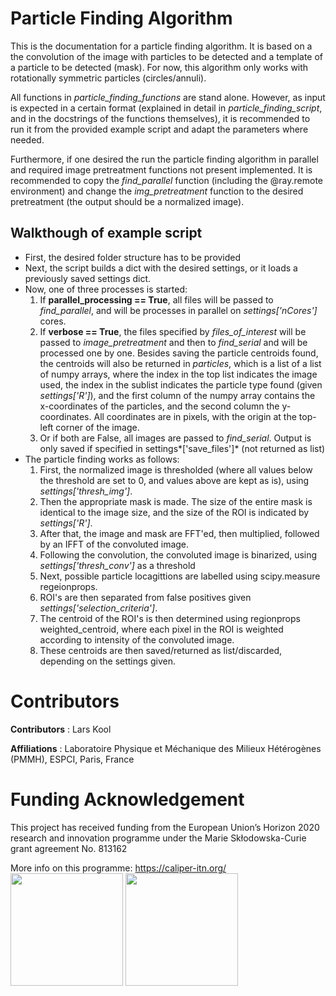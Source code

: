 # Particle Finding Algorithm
This is the documentation for a particle finding algorithm. It is based on a
the convolution of the image with particles to be detected and a template of
a particle to be detected (mask). For now, this algorithm only works with
rotationally symmetric particles (circles/annuli).

All functions in *particle_finding_functions* are stand alone. However, as
input is expected in a certain format (explained in detail in
*particle_finding_script*, and in the docstrings of the functions themselves),
it is recommended to run it from the provided example script and adapt the
parameters where needed.

Furthermore, if one desired the run the particle finding algorithm in parallel
and required image pretreatment functions not present implemented. It is
recommended to copy the *find_parallel* function (including the @ray.remote
environment) and change the *img_pretreatment* function to the desired
pretreatment (the output should be a normalized image).

## Walkthough of example script
- First, the desired folder structure has to be provided
- Next, the script builds a dict with the desired settings, or it loads a
  previously saved settings dict.
- Now, one of three processes is started:
    1. If **parallel_processing == True**, all files will be passed to
    *find_parallel*, and will be processes in parallel on *settings\['nCores'\]*
    cores.
    1. If **verbose == True**, the files specified by *files_of_interest* will
    be passed to *image_pretreatment* and then to *find_serial* and will be
    processed one by one. Besides saving the particle centroids found, the
    centroids will also be returned in *particles*, which is a list of a list
    of numpy arrays, where the index in the top list indicates the image used,
    the index in the sublist indicates the particle type found (given
    *settings\['R'\]*), and the first column of the numpy array contains the
    x-coordinates of the particles, and the second column the y-coordinates.
    All coordinates are in pixels, with the origin at the top-left corner of
    the image.
    1. Or if both are False, all images are passed to *find_serial*. Output
    is only saved if specified in settings*\['save_files'\]* (not returned as
    list)
- The particle finding works as follows:
    1. First, the normalized image is thresholded (where all values below the
    threshold are set to 0, and values above are kept as is), using
    *settings\['thresh_img'\]*.
    1. Then the appropriate mask is made. The size of the entire mask is
    identical to the image size, and the size of the ROI is indicated by
    *settings\['R'\]*.
    1. After that, the image and mask are FFT'ed, then multiplied, followed
    by an IFFT of the convoluted image.
    1. Following the convolution, the convoluted image is binarized, using
    *settings\['thresh_conv'\]* as a threshold
    1. Next, possible particle locagittions are labelled using scipy.measure
    regeionprops.
    1. ROI's are then separated from false positives given
    *settings\['selection_criteria'\]*.
    1. The centroid of the ROI's is then determined using regionprops
    weighted_centroid, where each pixel in the ROI is weighted according to
    intensity of the convoluted image.
    1. These centroids are then saved/returned as list/discarded, depending on
    the settings given.
    
# Contributors
**Contributors** : Lars Kool

**Affiliations** : Laboratoire Physique et Méchanique des Milieux Hétérogènes
(PMMH), ESPCI, Paris, France

# Funding Acknowledgement
This project has received funding from the European Union’s Horizon 2020
research and innovation programme under the Marie Skłodowska-Curie grant
agreement No. 813162

More info on this programme: https://caliper-itn.org/
<img src="https://caliperitn.files.wordpress.com/2019/06/cropped-a-13-2.png" height=180>
<img src="https://eacea.ec.europa.eu/sites/eacea-site/files/flag_2colors.png" height=180>
